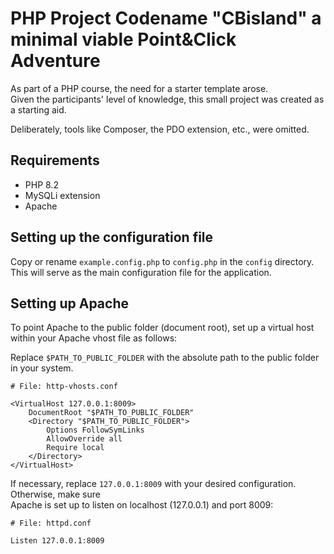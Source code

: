 # PHP Project Codename "CBisland" a minimal viable Point&Click Adventure

As part of a PHP course, the need for a starter template arose.  
Given the participants' level of knowledge, this small project was created as a starting aid.

Deliberately, tools like Composer, the PDO extension, etc., were omitted.

## Requirements

- PHP 8.2
- MySQLi extension
- Apache

## Setting up the configuration file

Copy or rename `example.config.php` to `config.php` in the `config` directory.  
This will serve as the main configuration file for the application.

## Setting up Apache

To point Apache to the public folder (document root), set up a virtual host  
within your Apache vhost file as follows:

Replace `$PATH_TO_PUBLIC_FOLDER` with the absolute path to the public folder in your system.

```apacheconf
# File: http-vhosts.conf

<VirtualHost 127.0.0.1:8009>
    DocumentRoot "$PATH_TO_PUBLIC_FOLDER"
    <Directory "$PATH_TO_PUBLIC_FOLDER">
        Options FollowSymLinks
        AllowOverride all
        Require local
    </Directory>
</VirtualHost>
```

If necessary, replace `127.0.0.1:8009` with your desired configuration. Otherwise, make sure  
Apache is set up to listen on localhost (127.0.0.1) and port 8009:

```apacheconf
# File: httpd.conf

Listen 127.0.0.1:8009
```
